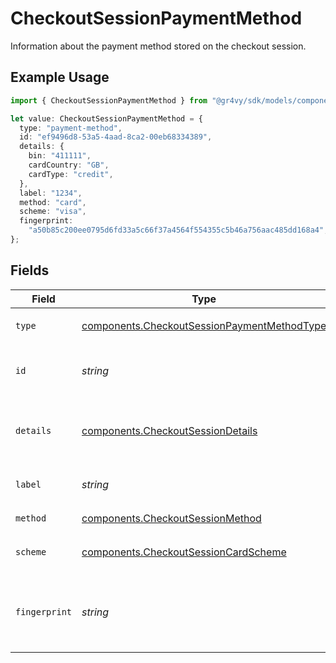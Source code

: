 # CheckoutSessionPaymentMethod

Information about the payment method stored on the checkout session.

## Example Usage

```typescript
import { CheckoutSessionPaymentMethod } from "@gr4vy/sdk/models/components";

let value: CheckoutSessionPaymentMethod = {
  type: "payment-method",
  id: "ef9496d8-53a5-4aad-8ca2-00eb68334389",
  details: {
    bin: "411111",
    cardCountry: "GB",
    cardType: "credit",
  },
  label: "1234",
  method: "card",
  scheme: "visa",
  fingerprint:
    "a50b85c200ee0795d6fd33a5c66f37a4564f554355c5b46a756aac485dd168a4",
};
```

## Fields

| Field                                                                                                      | Type                                                                                                       | Required                                                                                                   | Description                                                                                                | Example                                                                                                    |
| ---------------------------------------------------------------------------------------------------------- | ---------------------------------------------------------------------------------------------------------- | ---------------------------------------------------------------------------------------------------------- | ---------------------------------------------------------------------------------------------------------- | ---------------------------------------------------------------------------------------------------------- |
| `type`                                                                                                     | [components.CheckoutSessionPaymentMethodType](../../models/components/checkoutsessionpaymentmethodtype.md) | :heavy_minus_sign:                                                                                         | Always `payment-method`                                                                                    | payment-method                                                                                             |
| `id`                                                                                                       | *string*                                                                                                   | :heavy_minus_sign:                                                                                         | The ID of the payment method.                                                                              | ef9496d8-53a5-4aad-8ca2-00eb68334389                                                                       |
| `details`                                                                                                  | [components.CheckoutSessionDetails](../../models/components/checkoutsessiondetails.md)                     | :heavy_minus_sign:                                                                                         | Details for credit or debit card payment method.                                                           |                                                                                                            |
| `label`                                                                                                    | *string*                                                                                                   | :heavy_minus_sign:                                                                                         | The last 4 digits of the the card.                                                                         | 1234                                                                                                       |
| `method`                                                                                                   | [components.CheckoutSessionMethod](../../models/components/checkoutsessionmethod.md)                       | :heavy_minus_sign:                                                                                         | Always `card`                                                                                              | card                                                                                                       |
| `scheme`                                                                                                   | [components.CheckoutSessionCardScheme](../../models/components/checkoutsessioncardscheme.md)               | :heavy_minus_sign:                                                                                         | The scheme of the card.                                                                                    | visa                                                                                                       |
| `fingerprint`                                                                                              | *string*                                                                                                   | :heavy_minus_sign:                                                                                         | The unique hash derived from the card number.                                                              | a50b85c200ee0795d6fd33a5c66f37a4564f554355c5b46a756aac485dd168a4                                           |